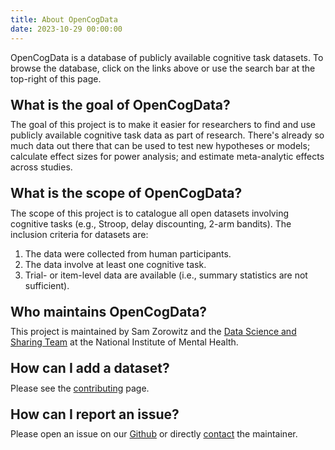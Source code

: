```yaml
---
title: About OpenCogData
date: 2023-10-29 00:00:00
---
```


OpenCogData is a database of publicly available cognitive task datasets. To browse the database, click on the links above or use the search bar at the top-right of this page.

<h2 style="margin: 1em 0em 0.5em 0em">What is the goal of OpenCogData?</h2>
The goal of this project is to make it easier for researchers to find and use publicly available cognitive task data as part of research. There's already so much data out there that can be used to test new hypotheses or models; calculate effect sizes for power analysis; and estimate meta-analytic effects across studies.

<h2 style="margin: 1em 0em 0.5em 0em">What is the scope of OpenCogData?</h2>
The scope of this project is to catalogue all open datasets involving cognitive tasks (e.g., Stroop, delay discounting, 2-arm bandits). The inclusion criteria for datasets are:

1. The data were collected from human participants.
2. The data involve at least one cognitive task.
3. Trial- or item-level data are available (i.e., summary statistics are not sufficient).

<h2 style="margin: 1em 0em 0.5em 0em">Who maintains OpenCogData?</h2>
This project is maintained by Sam Zorowitz and the <a href="https://cmn.nimh.nih.gov/dsst" target="_blank">Data Science and Sharing Team</a> at the National Institute of Mental Health.

<h2 style="margin: 1em 0em 0.5em 0em">How can I add a dataset?</h2>
Please see the <a href="../contribute">contributing</a> page.

<h2 style="margin: 1em 0em 0.5em 0em">How can I report an issue?</h2>
Please open an issue on our <a href="https://www.github.com/nimh-dsst/OpenCogData/issues/new" target="_blank">Github</a> or directly <a href="mailto:sam.zorowitz@nih.gov">contact</a> the maintainer.
